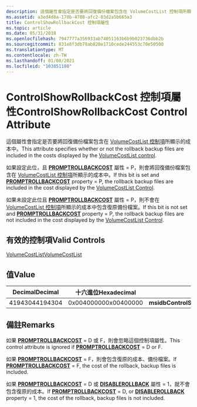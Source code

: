 ```yaml
---
description: 這個屬性會指定是否要將回復備份檔案包含在 VolumeCostList 控制項所顯示的成本中。
ms.assetid: a3ed4d8a-170b-4708-afc2-03d2a5b665a3
title: ControlShowRollbackCost 控制項屬性
ms.topic: article
ms.date: 05/31/2018
ms.openlocfilehash: 7947777a356933ab74051163b6b9b023736dbb2b
ms.sourcegitcommit: 831e8f3db78ab820e1710cede244553c70e50500
ms.translationtype: MT
ms.contentlocale: zh-TW
ms.lasthandoff: 01/08/2021
ms.locfileid: "103851180"
---
```

# <a name="controlshowrollbackcost-control-attribute"></a><span data-ttu-id="b44b5-103">ControlShowRollbackCost 控制項屬性</span><span class="sxs-lookup"><span data-stu-id="b44b5-103">ControlShowRollbackCost Control Attribute</span></span>

<span data-ttu-id="b44b5-104">這個屬性會指定是否要將回復備份檔案包含在 [VolumeCostList 控制項](volumecostlist-control.md)所顯示的成本中。</span><span class="sxs-lookup"><span data-stu-id="b44b5-104">This attribute specifies whether or not the rollback backup files are included in the costs displayed by the [VolumeCostList control](volumecostlist-control.md).</span></span>

<span data-ttu-id="b44b5-105">如果設定此位，且 [**PROMPTROLLBACKCOST**](promptrollbackcost.md) 屬性 = P，則會將回復備份檔案包含在 [VolumeCostList 控制項](volumecostlist-control.md)所顯示的成本中。</span><span class="sxs-lookup"><span data-stu-id="b44b5-105">If this bit is set and [**PROMPTROLLBACKCOST**](promptrollbackcost.md) property = P, the rollback backup files are included in the cost displayed by the [VolumeCostList Control](volumecostlist-control.md).</span></span>

<span data-ttu-id="b44b5-106">如果未設定此位且 [**PROMPTROLLBACKCOST**](promptrollbackcost.md) 屬性 = P，則不會在 [VolumeCostList 控制項](volumecostlist-control.md)所顯示的成本中包含復原備份檔案。</span><span class="sxs-lookup"><span data-stu-id="b44b5-106">If this bit is not set and [**PROMPTROLLBACKCOST**](promptrollbackcost.md) property = P, the rollback backup files are not included in the cost displayed by the [VolumeCostList Control](volumecostlist-control.md).</span></span>

## <a name="valid-controls"></a><span data-ttu-id="b44b5-107">有效的控制項</span><span class="sxs-lookup"><span data-stu-id="b44b5-107">Valid Controls</span></span>

[<span data-ttu-id="b44b5-108">VolumeCostList</span><span class="sxs-lookup"><span data-stu-id="b44b5-108">VolumeCostList</span></span>](volumecostlist-control.md)

## <a name="value"></a><span data-ttu-id="b44b5-109">值</span><span class="sxs-lookup"><span data-stu-id="b44b5-109">Value</span></span>



| <span data-ttu-id="b44b5-110">Decimal</span><span class="sxs-lookup"><span data-stu-id="b44b5-110">Decimal</span></span> | <span data-ttu-id="b44b5-111">十六進位</span><span class="sxs-lookup"><span data-stu-id="b44b5-111">Hexadecimal</span></span> | <span data-ttu-id="b44b5-112">常數</span><span class="sxs-lookup"><span data-stu-id="b44b5-112">Constant</span></span>                         |
|---------|-------------|----------------------------------|
| <span data-ttu-id="b44b5-113">4194304</span><span class="sxs-lookup"><span data-stu-id="b44b5-113">4194304</span></span> | <span data-ttu-id="b44b5-114">0x00400000</span><span class="sxs-lookup"><span data-stu-id="b44b5-114">0x00400000</span></span>  | <span data-ttu-id="b44b5-115">**msidbControlShowRollbackCost**</span><span class="sxs-lookup"><span data-stu-id="b44b5-115">**msidbControlShowRollbackCost**</span></span> |



 

## <a name="remarks"></a><span data-ttu-id="b44b5-116">備註</span><span class="sxs-lookup"><span data-stu-id="b44b5-116">Remarks</span></span>

<span data-ttu-id="b44b5-117">如果 [**PROMPTROLLBACKCOST**](promptrollbackcost.md) = D 或 F，則會忽略這個控制項屬性。</span><span class="sxs-lookup"><span data-stu-id="b44b5-117">This control attribute is ignored if [**PROMPTROLLBACKCOST**](promptrollbackcost.md) = D or F.</span></span>

<span data-ttu-id="b44b5-118">如果 [**PROMPTROLLBACKCOST**](promptrollbackcost.md) = F，則會包含復原的成本、備份檔案。</span><span class="sxs-lookup"><span data-stu-id="b44b5-118">If [**PROMPTROLLBACKCOST**](promptrollbackcost.md) = F, the cost of the rollback, backup files is included.</span></span>

<span data-ttu-id="b44b5-119">如果 [**PROMPTROLLBACKCOST**](promptrollbackcost.md) = D 或 [**DISABLEROLLBACK**](-disablerollback.md) 屬性 = 1，就不會包含復原的成本。</span><span class="sxs-lookup"><span data-stu-id="b44b5-119">If [**PROMPTROLLBACKCOST**](promptrollbackcost.md) = D, or [**DISABLEROLLBACK**](-disablerollback.md) property = 1, the cost of the rollback, backup files is not included.</span></span>

 

 



